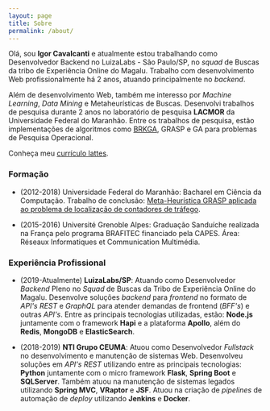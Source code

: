 ```yaml
---
layout: page
title: Sobre
permalink: /about/
---
```


Olá, sou **Igor Cavalcanti** e atualmente estou trabalhando como Desenvolvedor Backend no LuizaLabs - São Paulo/SP, no *squad* de Buscas da tribo de Experiência Online do Magalu. Trabalho com desenvolvimento Web profissionalmente há 2 anos, atuando principalmente no *backend*.

Além de desenvolvimento Web, também me interesso por *Machine Learning*, *Data Mining* e Metaheurísticas de Buscas. Desenvolvi trabalhos de pesquisa durante 2 anos no laboratório de pesquisa **LACMOR** da Universidade Federal do Maranhão. Entre os trabalhos de pesquisa, estão implementações de algoritmos como [BRKGA](https://gitlab.com/cavalcantigor/algoritmos-de-otimizacao/tree/master/brkga-pctsp), GRASP e GA para problemas de Pesquisa Operacional.

Conheça meu [currículo lattes](http://lattes.cnpq.br/5478446734569628).

### Formação

* (2012-2018) Universidade Federal do Maranhão: Bacharel em Ciência da Computação.
Trabalho de conclusão: [Meta-Heurística GRASP aplicada ao problema de localização de contadores de tráfego](https://monografias.ufma.br/jspui/handle/123456789/3496).

* (2015-2016) Université Grenoble Alpes: Graduação Sanduíche realizada na França pelo programa BRAFITEC financiado pela CAPES. Área: Réseaux Informatiques et Communication Multimédia.

### Experiência Profissional

* (2019-Atualmente) **LuizaLabs/SP**: Atuando como Desenvolvedor *Backend* Pleno no *Squad* de Buscas da Tribo de Experiência Online do Magalu. Desenvolve soluções *backend* para *frontend* no formato de *API's REST* e *GraphQL* para atender demandas de frontend (*BFF's*) e outras *API's*. Entre as principais tecnologias utilizadas, estão: **Node.js** juntamente com o framework **Hapi** e a plataforma **Apollo**, além do **Redis**, **MongoDB** e **ElasticSearch**.

* (2018-2019) **NTI Grupo CEUMA**: Atuou como Desenvolvedor *Fullstack* no desenvolvimento e manutenção de sistemas Web. Desenvolveu soluções em *API's REST* utilizando entre as principais tecnologias: **Python** juntamente com o micro framework **Flask**, **Spring Boot** e **SQLServer**. Também atuou na manutenção de sistemas legados utilizando **Spring MVC**, **VRaptor** e **JSF**. Atuou na criação de *pipelines* de automação de *deploy* utilizando **Jenkins** e **Docker**.